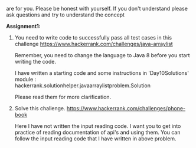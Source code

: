 are for you. 
Please be honest with yourself. If you don't understand please ask questions and try to 
understand the concept

__Assignment1:__
1. You need to write code to successfully pass all test cases in this challenge
    https://www.hackerrank.com/challenges/java-arraylist
   
   Remember, you need to change the language to Java 8 before you start writing the code. 
   
   I have written a starting code and some instructions in 'Day10Solutions' module :   
   hackerrank.solutionhelper.javaarraylistproblem.Solution 
   
   Please read them for more clarification.
   
2. Solve this challenge. 
    https://www.hackerrank.com/challenges/phone-book
    
    Here I have not written the input reading code. I want you to get into practice of reading documentation of api's 
    and using them. You can follow the input reading code that I have written in above problem.